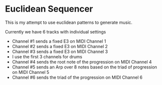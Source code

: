 # Euclidean Sequencer

This is my attempt to use euclidean patterns to generate music.

Currently we have 6 tracks with individual settings

- Channel #1 sends a fixed E3 on MIDI Channel 1
- Channel #2 sends a fixed E3 on MIDI Channel 2 
- Channel #3 sends a fixed E3 on MIDI Channel 3
- I use the first 3 channels for drums
- Channel #4 sends the root note of the progression on MIDI Channel 4
- Channel #5 sends an Arp over 8 notes based on the triad of progression on MIDI Channel 5
- Channel #6 sends the triad of the progression on MIDI Channel 6
